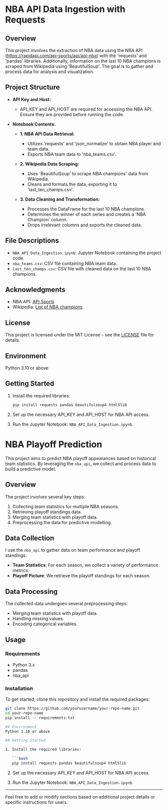 # NBA API Data Ingestion with Requests

## Overview

This project involves the extraction of NBA data using the NBA API (https://rapidapi.com/api-sports/api/api-nba) with the 'requests' and 'pandas' libraries. Additionally, information on the last 10 NBA champions is scraped from Wikipedia using 'BeautifulSoup'. The goal is to gather and process data for analysis and visualization.

## Project Structure

- **API Key and Host:**
  - API_KEY and API_HOST are required for accessing the NBA API. Ensure they are provided before running the code.

- **Notebook Contents:**
  - **1. NBA API Data Retrieval:**
    - Utilizes 'requests' and 'json_normalize' to obtain NBA player and team data.
    - Exports NBA team data to 'nba_teams.csv'.

  - **2. Wikipedia Data Scraping:**
    - Uses 'BeautifulSoup' to scrape NBA champions' data from Wikipedia.
    - Cleans and formats the data, exporting it to 'last_ten_champs.csv'.

  - **3. Data Cleaning and Transformation:**
    - Processes the DataFrame for the last 10 NBA champions.
    - Determines the winner of each series and creates a 'NBA Champion' column.
    - Drops irrelevant columns and exports the cleaned data.
## File Descriptions

- `NBA_API_Data_Ingestion.ipynb`: Jupyter Notebook containing the project code.
- `nba_teams.csv`: CSV file containing NBA team data.
- `last_ten_champs.csv`: CSV file with cleaned data on the last 10 NBA champions.

## Acknowledgments

- NBA API: [API Sports](https://rapidapi.com/api-sports/api/api-nba)
- Wikipedia: [List of NBA champions](https://en.wikipedia.org/wiki/List_of_NBA_champions)
  

## License

This project is licensed under the MIT License - see the [LICENSE](LICENSE) file for details.
## Environment
Python 3.10 or above

## Getting Started

1. Install the required libraries:

   ```bash
   pip install requests pandas beautifulsoup4 html5lib
   ```

2. Set up the necessary API_KEY and API_HOST for NBA API access.

3. Run the Jupyter Notebook: `NBA_API_Data_Ingestion.ipynb`.

   
# NBA Playoff Prediction

This project aims to predict NBA playoff appearances based on historical team statistics. By leveraging the `nba_api`, we collect and process data to build a predictive model.

## Overview

The project involves several key steps:
1. Collecting team statistics for multiple NBA seasons.
2. Retrieving playoff standings data.
3. Merging team statistics with playoff data.
4. Preprocessing the data for predictive modelling.

## Data Collection

I use the `nba_api` to gather data on team performance and playoff standings:

- **Team Statistics**: For each season, we collect a variety of performance metrics.
- **Playoff Picture**: We retrieve the playoff standings for each season.

## Data Processing

The collected data undergoes several preprocessing steps:
- Merging team statistics with playoff data.
- Handling missing values.
- Encoding categorical variables.

## Usage

### Requirements

- Python 3.x
- pandas
- nba_api

### Installation

To get started, clone this repository and install the required packages:

```bash
git clone https://github.com/yourusername/your-repo-name.git
cd your-repo-name
pip install -r requirements.txt

## Environment
Python 3.10 or above

## Getting Started

1. Install the required libraries:

   ```bash
   pip install requests pandas beautifulsoup4 html5lib
   ```

2. Set up the necessary API_KEY and API_HOST for NBA API access.

3. Run the Jupyter Notebook: `NBA_API_Data_Ingestion.ipynb`.


---

Feel free to add or modify sections based on additional project details or specific instructions for users.
